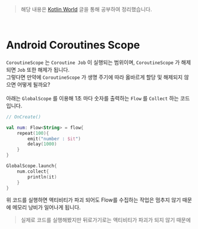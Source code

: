 > 해당 내용은 [Kotlin World](https://kotlinworld.com/) 글을 통해 공부하여 정리했습니다.

<br>

# Android Coroutines Scope
`CoroutineScope` 는 `Coroutine Job` 이 실행되는 범위이며, `CoroutineScope` 가 해제되면 `Job` 또한 해제가 됩니다.  
그렇다면 만약에 `CoroutineScope` 가 생명 주기에 따라 옳바르게 할당 및 해제되지 않으면 어떻게 될까요?  
<br>
아래는 `GlobalScope` 를 이용해 1초 마다 숫자를 출력하는 `Flow` 를 `Collect` 하는 코드입니다.
```kotlin
// OnCreate()

val num: Flow<String> = flow{
	repeat(100){
		emit("number : $it")
		delay(1000)
	}
}

GlobalScope.launch{
	num.collect{
		println(it)
	}
}
```
위 코드를 실행하면 액티비티가 파괴 되어도 Flow를 수집하는 작업은 멈추지 않기 때문에 메모리 낭비가 일어나게 됩니다.
> 실제로 코드를 실행해봤지만 뒤로가기로는 액티비티가 파괴가 되지 않기 때문에 